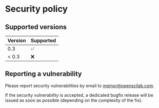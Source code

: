 # Security policy

## Supported versions

| Version       | Supported          |
| ------------- | ------------------ |
| 0.3           | :white_check_mark: |
| < 0.3         | :x:                |

## Reporting a vulnerability

Please report security vulnerabilities by email to [memor@openscilab.com](mailto:memor@openscilab.com "memor@openscilab.com").

If the security vulnerability is accepted, a dedicated bugfix release will be issued as soon as possible (depending on the complexity of the fix).